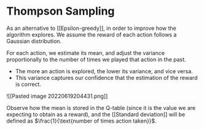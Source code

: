 # Thompson Sampling
As an alternative to [[Epsilon-greedy]], in order to improve how the algorithm explores.
We assume the reward of each action follows a Gaussian distribution.

For each action, we estimate its mean, and adjust the variance proportionally to the number of times we played that action in the past.
* The more an action is explored, the lower its variance, and vice versa.
* This variance captures our confidence that the estimation of the reward is correct.

![[Pasted image 20220619204431.png]]

Observe how the mean is stored in the Q-table (since it is the value we are expecting to obtain as a reward), and the [[Standard deviation]] will be defined as $\frac{1}{\text{number of times action taken}}$. 